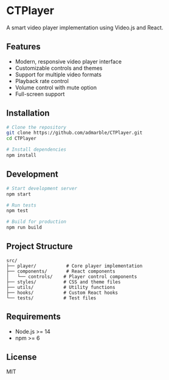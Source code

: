 # CTPlayer

A smart video player implementation using Video.js and React.

## Features

- Modern, responsive video player interface
- Customizable controls and themes
- Support for multiple video formats
- Playback rate control
- Volume control with mute option
- Full-screen support

## Installation

```bash
# Clone the repository
git clone https://github.com/admarble/CTPlayer.git
cd CTPlayer

# Install dependencies
npm install
```

## Development

```bash
# Start development server
npm start

# Run tests
npm test

# Build for production
npm run build
```

## Project Structure

```
src/
├── player/           # Core player implementation
├── components/       # React components
│   └── controls/    # Player control components
├── styles/          # CSS and theme files
├── utils/           # Utility functions
├── hooks/           # Custom React hooks
└── tests/           # Test files
```

## Requirements

- Node.js >= 14
- npm >= 6

## License

MIT 